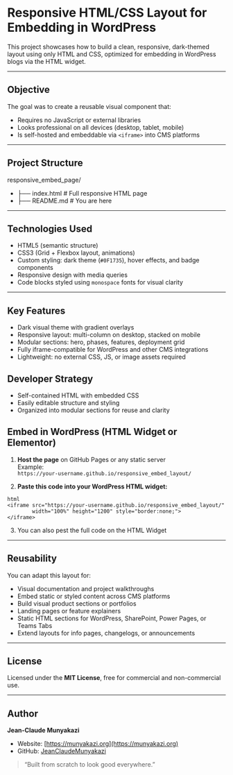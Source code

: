 # Responsive HTML/CSS Layout for Embedding in WordPress

This project showcases how to build a clean, responsive, dark-themed layout using only HTML and CSS, optimized for embedding in WordPress blogs via the HTML widget.

---

##  Objective

The goal was to create a reusable visual component that:

- Requires no JavaScript or external libraries
- Looks professional on all devices (desktop, tablet, mobile)
- Is self-hosted and embeddable via `<iframe>` into CMS platforms

---

##  Project Structure



responsive_embed_page/
* ├── index.html   # Full responsive HTML page
* ├── README.md    # You are here



---

##  Technologies Used

- HTML5 (semantic structure)
- CSS3 (Grid + Flexbox layout, animations)
- Custom styling: dark theme (`#0F1735`), hover effects, and badge components
- Responsive design with media queries
- Code blocks styled using `monospace` fonts for visual clarity

---

##  Key Features

-  Dark visual theme with gradient overlays
-  Responsive layout: multi-column on desktop, stacked on mobile
-  Modular sections: hero, phases, features, deployment grid
-  Fully iframe-compatible for WordPress and other CMS integrations
-  Lightweight: no external CSS, JS, or image assets required

## Developer Strategy

- Self-contained HTML with embedded CSS
- Easily editable structure and styling
- Organized into modular sections for reuse and clarity



##  Embed in WordPress (HTML Widget or Elementor)

1. **Host the page** on GitHub Pages or any static server  
   Example:  
   `https://your-username.github.io/responsive_embed_layout/`

2. **Paste this code into your WordPress HTML widget:**
````
html
<iframe src="https://your-username.github.io/responsive_embed_layout/"
        width="100%" height="1200" style="border:none;">
</iframe>
````

3. You can also pest the full code on the HTML Widget 


---

##  Reusability

You can adapt this layout for:

* Visual documentation and project walkthroughs
* Embed static or styled content across CMS platforms
* Build visual product sections or portfolios
* Landing pages or feature explainers
* Static HTML sections for WordPress, SharePoint, Power Pages, or Teams Tabs
* Extend layouts for info pages, changelogs, or announcements

---

##  License

Licensed under the **MIT License**,  free for commercial and non-commercial use.

---

##  Author

**Jean-Claude Munyakazi**
* Website: [https://munyakazi.org](https://munyakazi.org)
* GitHub: [JeanClaudeMunyakazi](https://github.com/JeanClaudeMunyakazi)

> “Built from scratch to look good everywhere.”
